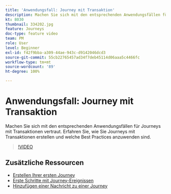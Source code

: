 ```yaml
---
title: 'Anwendungsfall: Journey mit Transaktion'
description: Machen Sie sich mit den entsprechenden Anwendungsfällen für Journeys mit Transaktionen vertraut. Erfahren Sie, wie Sie Journeys mit Transaktionen erstellen und welche Best Practices anzuwenden sind.
kt: 8030
thumbnail: 334202.jpg
feature: Journeys
doc-type: feature video
team: PM
role: User
level: Beginner
exl-id: f42f9bba-a309-44ae-943c-d9142046dcd3
source-git-commit: 55cb22765457ad34f7deb45114d06aaa5c4466fc
workflow-type: tm+mt
source-wordcount: '89'
ht-degree: 100%

---
```


# Anwendungsfall: Journey mit Transaktion

Machen Sie sich mit den entsprechenden Anwendungsfällen für Journeys mit Transaktionen vertraut. Erfahren Sie, wie Sie Journeys mit Transaktionen erstellen und welche Best Practices anzuwenden sind.

>[!VIDEO](https://video.tv.adobe.com/v/334202?quality=12)

## Zusätzliche Ressourcen

* [Erstellen Ihrer ersten Journey](https://experienceleague.adobe.com/docs/journey-optimizer/using/orchestrate-journeys/create-journey/journey-gs.html?lang=de)
* [Erste Schritte mit Journey-Ereignissen](https://experienceleague.adobe.com/docs/journey-optimizer/using/orchestrate-journeys/about-journey-building/about-journey-activities.html?lang=de)
* [Hinzufügen einer Nachricht zu einer Journey](https://experienceleague.adobe.com/docs/journey-optimizer/using/orchestrate-journeys/about-journey-building/journeys-message.html?lang=de)
